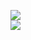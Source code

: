 [![](https://img.shields.io/badge/Made%20With-Github%20Spray-lightgrey.svg?style=for-the-badge&logo=github)](https://github.com/Annihil/github-spray#11064)  
[![](https://i.imgur.com/2DrTn0Z.gif)](https://github.com/Annihil/github-spray)